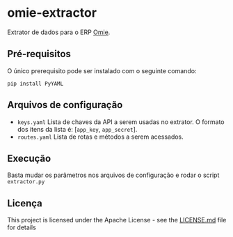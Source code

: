 # omie-extractor
Extrator de dados para o ERP [Omie](https://www.omie.com.br/).

## Pré-requisitos
O único prerequisito pode ser instalado com o seguinte comando:
```
pip install PyYAML
```

## Arquivos de configuração
* `keys.yaml`
    Lista de chaves da API a serem usadas no extrator. O formato dos itens da lista é: [`app_key`, `app_secret`].
* `routes.yaml`
    Lista de rotas e métodos a serem acessados.

## Execução
Basta mudar os parâmetros nos arquivos de configuração e rodar o script `extractor.py`

## Licença
This project is licensed under the Apache License - see the [LICENSE.md](LICENSE.md) file for details